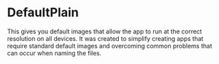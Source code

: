 # DefaultPlain
This gives you default images that allow the app to run at the correct resolution on all devices. It was created to simplify creating apps that require standard default images and overcoming common problems that can occur when naming the files.
